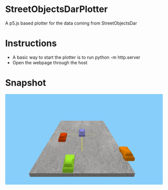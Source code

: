 # StreetObjectsDarPlotter
A p5.js based plotter for the data coming from StreetObjectsDar

# Instructions
- A basic way to start the plotter is to run python -m http.server
- Open the webpage through the host

# Snapshot
![image](Snap.png)
